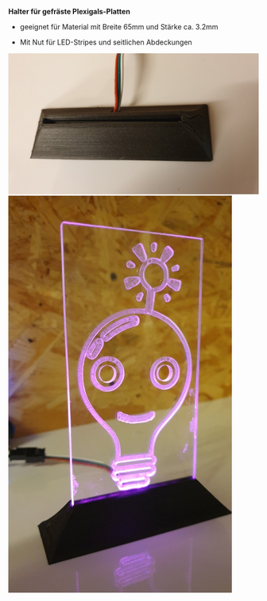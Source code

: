 **Halter für gefräste Plexigals-Platten**

* geeignet für Material mit Breite 65mm und Stärke ca. 3.2mm

* Mit Nut für LED-Stripes und seitlichen Abdeckungen

![Staender](img/Plexiglasstaender.jpg) ![StaenderMitBild](img/PlexiglasstaenderMitBild.jpg)
